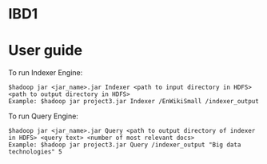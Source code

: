 # IBD1

# User guide
To run Indexer Engine:

```
$hadoop jar <jar_name>.jar Indexer <path to input directory in HDFS> <path to output directory in HDFS> 
Example: $hadoop jar project3.jar Indexer /EnWikiSmall /indexer_output
```

To run Query Engine:

```
$hadoop jar <jar_name>.jar Query <path to output directory of indexer in HDFS> <query text> <number of most relevant docs> 
Example: $hadoop jar project3.jar Query /indexer_output "Big data technologies" 5
```
